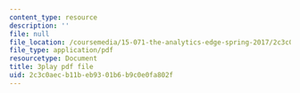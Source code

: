 ```yaml
---
content_type: resource
description: ''
file: null
file_location: /coursemedia/15-071-the-analytics-edge-spring-2017/2c3c0aecb11beb9301b6b9c0e0fa802f_4bsc1II5KK0.pdf
file_type: application/pdf
resourcetype: Document
title: 3play pdf file
uid: 2c3c0aec-b11b-eb93-01b6-b9c0e0fa802f
---
```

